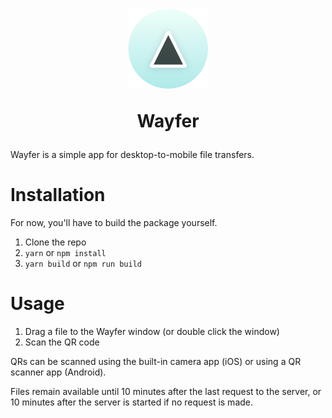 <h1 align="center">
  <img src="build/icon.png" alt="Wayfer" height="128" width="128">
  <p>Wayfer</p>
</h1>

Wayfer is a simple app for desktop-to-mobile file transfers.

# Installation

For now, you'll have to build the package yourself.

1.  Clone the repo
2.  `yarn` or `npm install`
3.  `yarn build` or `npm run build`

# Usage

1.  Drag a file to the Wayfer window (or double click the window)
2.  Scan the QR code

QRs can be scanned using the built-in camera app (iOS) or using a QR scanner app (Android).

Files remain available until 10 minutes after the last request to the server,
or 10 minutes after the server is started if no request is made.
